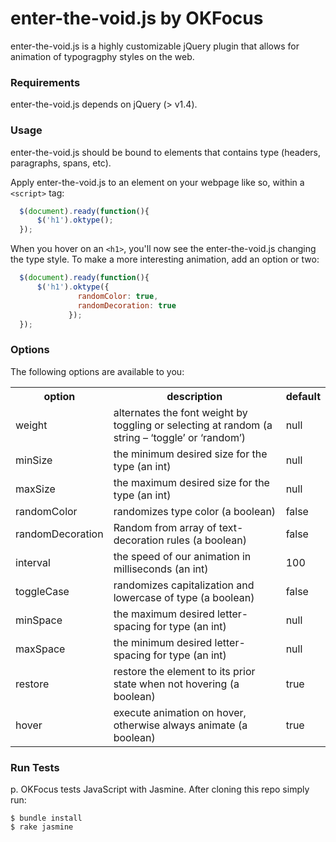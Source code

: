 # enter-the-void.js by OKFocus

enter-the-void.js is a highly customizable jQuery plugin that allows for animation of typogragphy styles on the web.

### Requirements

enter-the-void.js depends on jQuery (> v1.4).

### Usage

enter-the-void.js should be bound to elements that contains type (headers, paragraphs, spans, etc).

Apply enter-the-void.js to an element on your webpage like so, within a ```<script>``` tag:

``` js
  $(document).ready(function(){
      $('h1').oktype();  
  });
```

When you hover on an `<h1>`, you'll now see the enter-the-void.js changing the type style. To make a more interesting animation, add an option or two:

``` js
  $(document).ready(function(){
      $('h1').oktype({
               randomColor: true,
               randomDecoration: true
             });
  });
```

### Options

The following options are available to you:

<table>
  <tr>
    <th>option</th>
		<th>description</th>
		<th>default</th>
	</tr>
  <tr>
    <td>weight</td>
		<td>alternates the font weight by toggling or selecting at random (a string – ‘toggle’ or ‘random’)</td>
		<td>null</td>
	</tr>
  <tr>
    <td>minSize</td>
		<td>the minimum desired size for the type (an int)</td>
		<td>null</td>
	</tr>
  <tr>
    <td>maxSize</td>
		<td>the maximum desired size for the type (an int)</td>
		<td>null</td>
	</tr>
  <tr>
    <td>randomColor</td>
		<td>randomizes type color (a boolean)</td>
		<td>false</td>
	</tr>
  <tr>
    <td>randomDecoration</td>
		<td>Random from array of text-decoration rules (a boolean)</td>
		<td>false</td>
	</tr>
  <tr>
    <td>interval</td>
		<td>the speed of our animation in milliseconds (an int)</td>
		<td>100</td>
	</tr>
  <tr>
    <td>toggleCase</td>
		<td>randomizes capitalization and lowercase of type (a boolean)</td>
		<td>false</td>
	</tr>
  <tr>
    <td>minSpace</td>
		<td>the maximum desired letter-spacing for type (an int)</td>
		<td>null</td>
	</tr>
  <tr>
    <td>maxSpace</td>
		<td>the minimum desired letter-spacing for type (an int)</td>
		<td>null</td>
	</tr>
  <tr>
    <td>restore</td>
		<td>restore the element to its prior state when not hovering (a boolean)</td>
		<td>true</td>
	</tr>
  <tr>
    <td>hover</td>
		<td>execute animation on hover, otherwise always animate (a boolean)</td>
		<td>true</td>
	</tr>
</table>
  
### Run Tests

p. OKFocus tests JavaScript with Jasmine. After cloning this repo simply run:

```
$ bundle install
$ rake jasmine
```
